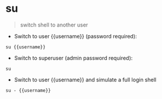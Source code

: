 # su

> switch shell to another user

- Switch to user {{username}} (password required):

`su {{username}}`

- Switch to superuser (admin password required):

`su`

- Switch to user {{username}} and simulate a full login shell

`su - {{username}}`
